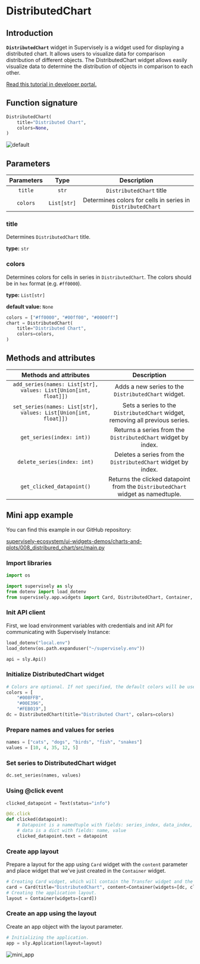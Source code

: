 # DistributedChart

## Introduction

**`DistributedChart`** widget in Supervisely is a widget used for displaying a distributed chart. It allows users to visualize data for comparison distribution of different objects. The DistributedChart widget allows easily visualize data to determine the distribution of objects in comparison to each other.

[Read this tutorial in developer portal.](https://developer.supervise.ly/app-development/widgets/charts-and-plots/distributedchart)

## Function signature

```python
DistributedChart(
    title="Distributed Chart",
    colors=None,
)
```

![default](plh)

## Parameters

| Parameters |    Type     |                         Description                         |
| :--------: | :---------: | :---------------------------------------------------------: |
|  `title`   |    `str`    |                  `DistributedChart` title                   |
|  `colors`  | `List[str]` | Determines colors for cells in series in `DistributedChart` |

### title

Determines `DistributedChart` title.

**type:** `str`

### colors

Determines colors for cells in series in `DistributedChart`.
The colors should be in `hex` format (e.g. `#ff0000`).

**type:** `List[str]`

**default value:** `None`

```python
colors = ["#ff0000", "#00ff00", "#0000ff"]
chart = DistributedChart(
    title="Distributed Chart",
    colors=colors,
)
```

## Methods and attributes

|                     Methods and attributes                      |                                   Description                                   |
| :-------------------------------------------------------------: | :-----------------------------------------------------------------------------: |
| `add_series(names: List[str], values: List[Union[int, float]])` |               Adds a new series to the `DistributedChart` widget.               |
| `set_series(names: List[str], values: List[Union[int, float]])` |  Sets a series to the `DistributedChart` widget, removing all previous series.  |
|                    `get_series(index: int))`                    |          Returns a series from the `DistributedChart` widget by index.          |
|                   `delete_series(index: int)`                   |          Deletes a series from the `DistributedChart` widget by index.          |
|                    `get_clicked_datapoint()`                    | Returns the clicked datapoint from the `DistributedChart` widget as namedtuple. |

## Mini app example

You can find this example in our GitHub repository:

[supervisely-ecosystem/ui-widgets-demos/charts-and-plots/008_distribured_chart/src/main.py](https://github.com/supervisely-ecosystem/ui-widgets-demos/blob/master/charts-and-plots/008_distributed_chart/src/main.py)

### Import libraries

```python
import os

import supervisely as sly
from dotenv import load_dotenv
from supervisely.app.widgets import Card, DistributedChart, Container, Text
```

### Init API client

First, we load environment variables with credentials and init API for communicating with Supervisely Instance:

```python
load_dotenv("local.env")
load_dotenv(os.path.expanduser("~/supervisely.env"))

api = sly.Api()
```

### Initialize DistributedChart widget

```python
# Colors are optional. If not specified, the default colors will be used.
colors = [
    "#008FFB",
    "#00E396",
    "#FEB019",]
dc = DistributedChart(title="Distributed Chart", colors=colors)
```

### Prepare names and values for series

```python
names = ["cats", "dogs", "birds", "fish", "snakes"]
values = [10, 4, 35, 12, 5]
```

### Set series to DistributedChart widget

```python
dc.set_series(names, values)
```

### Using @click event

```python
clicked_datapoint = Text(status="info")

@dc.click
def clicked(datapoint):
    # Datapoint is a namedtuple with fields: series_index, data_index, data
    # data is a dict with fields: name, value
    clicked_datapoint.text = datapoint
```

### Create app layout

Prepare a layout for the app using `Card` widget with the `content` parameter and place widget that we've just created in the `Container` widget.

```python
# Creating Card widget, which will contain the Transfer widget and the Text widget.
card = Card(title="DistributedChart", content=Container(widgets=[dc, clicked_datapoint]))
# Creating the application layout.
layout = Container(widgets=[card])
```

### Create an app using the layout

Create an app object with the layout parameter.

```python
# Initializing the application.
app = sly.Application(layout=layout)
```

![mini_app](plh)
